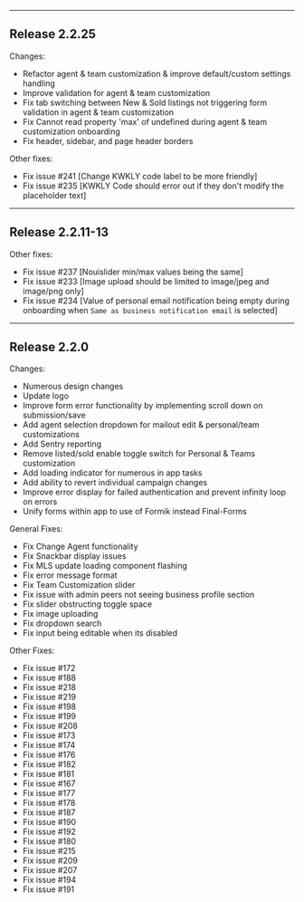 -----------------
## Release 2.2.25
Changes:
- Refactor agent & team customization & improve default/custom settings handling
- Improve validation for agent & team customization
- Fix tab switching between New & Sold listings not triggering form validation in agent & team customization
- Fix Cannot read property 'max' of undefined during agent & team customization onboarding
- Fix header, sidebar, and page header borders

Other fixes:
- Fix issue #241 [Change KWKLY code label to be more friendly]
- Fix issue #235 [KWKLY Code should error out if they don't modify the placeholder text]

-----------------
## Release 2.2.11-13

Other fixes:
- Fix issue #237 [Nouislider min/max values being the same]
- Fix issue #233 [Image upload should be limited to image/jpeg and image/png only]
- Fix issue #234 [Value of personal email notification being empty during onboarding when `Same as business notification email` is selected]

----------------
## Release 2.2.0

Changes:
- Numerous design changes
- Update logo
- Improve form error functionality by implementing scroll down on submission/save
- Add agent selection dropdown for mailout edit & personal/team customizations
- Add Sentry reporting
- Remove listed/sold enable toggle switch for Personal & Teams customization
- Add loading indicator for numerous in app tasks
- Add ability to revert individual campaign changes
- Improve error display for failed authentication and prevent infinity loop on errors
- Unify forms within app to use of Formik instead Final-Forms

General Fixes:
- Fix Change Agent functionality
- Fix Snackbar display issues
- Fix MLS update loading component flashing
- Fix error message format
- Fix Team Customization slider
- Fix issue with admin peers not seeing business profile section
- Fix slider obstructing toggle space
- Fix image uploading
- Fix dropdown search
- Fix input being editable when its disabled

Other Fixes:
- Fix issue #172
- Fix issue #188
- Fix issue #218
- Fix issue #219
- Fix issue #198
- Fix issue #199
- Fix issue #208
- Fix issue #173
- Fix issue #174
- Fix issue #176
- Fix issue #182
- Fix issue #181
- Fix issue #167
- Fix issue #177
- Fix issue #178
- Fix issue #187
- Fix issue #190
- Fix issue #192
- Fix issue #180
- Fix issue #215
- Fix issue #209
- Fix issue #207
- Fix issue #194
- Fix issue #191
